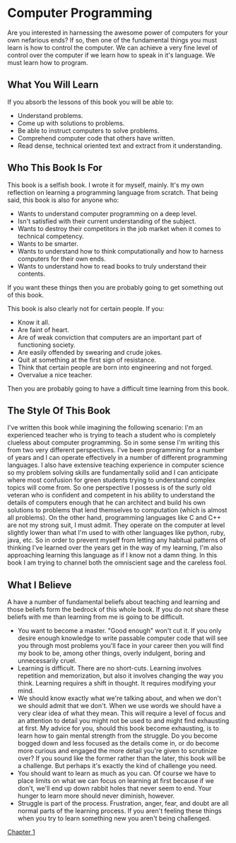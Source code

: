 # Computer Programming
Are you interested in harnessing the awesome power of computers for your own nefarious ends? If so, then one of the fundamental things you must learn is how to control the computer. We can achieve a very fine level of control over the computer if we learn how to speak in it's language. We must learn how to program.

## What You Will Learn
If you absorb the lessons of this book you will be able to:
- Understand problems.
- Come up with solutions to problems.
- Be able to instruct computers to solve problems.
- Comprehend computer code that others have written.
- Read dense, technical oriented text and extract from it understanding.

## Who This Book Is For
This book is a selfish book. I wrote it for myself, mainly. It's my own reflection on learning a programming language from scratch. That being said, this book is also for anyone who:
- Wants to understand computer programming on a deep level.
- Isn't satisfied with their current understanding of the subject.
- Wants to destroy their competitors in the job market when it comes to technical competency.
- Wants to be smarter.
- Wants to understand how to think computationally and how to harness computers for their own ends.
- Wants to understand how to read books to truly understand their contents.

If you want these things then you are probably going to get something out of this book.

This book is also clearly not for certain people. If you:
- Know it all.
- Are faint of heart.
- Are of weak conviction that computers are an important part of functioning society.
- Are easily offended by swearing and crude jokes.
- Quit at something at the first sign of resistance.
- Think that certain people are born into engineering and not forged.
- Overvalue a nice teacher.

Then you are probably going to have a difficult time learning from this book.

## The Style Of This Book
I've written this book while imagining the following scenario: I'm an experienced teacher who is trying to teach a student who is completely clueless about computer programming. So in some sense I'm writing this from two very different perspectives. I've been programming for a number of years and I can operate effectively in a number of different programming languages. I also have extensive teaching experience in computer science so my problem solving skills are fundamentally solid and I can anticipate where most confusion for green students trying to understand complex topics will come from. So one perspective I possess is of the surly old veteran who is confident and competent in his ability to understand the details of computers enough that he can architect and build his own solutions to problems that lend themselves to computation (which is almost all problems). On the other hand, programming languages like C and C++ are not my strong suit, I must admit. They operate on the computer at level slightly lower than what I'm used to with other languages like python, ruby, java, etc. So in order to prevent myself from letting any habitual patterns of thinking I've learned over the years get in the way of my learning, I'm also approaching learning this language as if I know not a damn thing. In this book I am trying to channel both the omniscient sage and the careless fool.

## What I Believe
A have a number of fundamental beliefs about teaching and learning and those beliefs form the bedrock of this whole book. If you do not share these beliefs with me than learning from me is going to be difficult.
- You want to become a master. "Good enough" won't cut it. If you only desire enough knowledge to write passable computer code that will see you through most problems you'll face in your career then you will find my book to be, among other things, overly indulgent, boring and unnecessarily cruel.
- Learning is difficult. There are no short-cuts. Learning involves repetition and memorization, but also it involves changing the way you think. Learning requires a shift in thought. It requires modifying your mind.
- We should know exactly what we're talking about, and when we don't we should admit that we don't. When we use words we should have a very clear idea of what they mean. This will require a level of focus and an attention to detail you might not be used to and might find exhausting at first. My advice for you, should this book become exhausting, is to learn how to gain mental strength from the struggle. Do you become bogged down and less focused as the details come in, or do become more curious and engaged the more detail you're given to scrutinize over? If you sound like the former rather than the later, this book will be a challenge. But perhaps it's exactly the kind of challenge you need.
- You should want to learn as much as you can. Of course we have to place limits on what we can focus on learning at first because if we don't, we'll end up down rabbit holes that never seem to end. Your hunger to learn more should never diminish, however.
- Struggle is part of the process. Frustration, anger, fear, and doubt are all normal parts of the learning process. If you aren't feeling these things when you try to learn something new you aren't being challenged.

[Chapter 1](/learncpp/chapter1)
